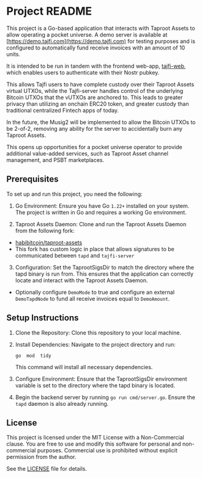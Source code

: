 
# Project README

This project is a Go-based application that interacts with Taproot Assets to allow operating a pocket universe. A demo server is available at [https://demo.tajfi.com](https://demo.tajfi.com) for testing purposes and is configured to automatically fund receive invoices with an amount of 10 units.

It is intended to be run in tandem with the frontend web-app, [tajfi-web](https://github.com/topether21/tajfi-web), which enables users to authenticate with their Nostr pubkey.

This allows Tajfi users to have complete custody over their Taproot Assets virtual UTXOs, while the Tajfi-server handles control of the underlying Bitcoin UTXOs that the vUTXOs are anchored to. This leads to greater privacy than utilizing an onchain ERC20 token, and greater custody than traditional centralized Fintech apps of today.

In the future, the Musig2 will be implemented to allow the Bitcoin UTXOs to be 2-of-2, removing any ability for the server to accidentally burn any Taproot Assets.

This opens up opportunities for a pocket universe operator to provide additional value-added services, such as Taproot Asset channel management, and PSBT marketplaces.

## Prerequisites

To set up and run this project, you need the following:

1. Go Environment: Ensure you have Go `1.22+` installed on your system. The project is written in Go and requires a working Go environment.

2. Taproot Assets Daemon: Clone and run the Taproot Assets Daemon from the following fork:

-   [habibitcoin/taproot-assets](https://github.com/habibitcoin/taproot-assets/tree/tajfi-fork)
-  This fork has custom logic in place that allows signatures to be communicated between `tapd` and `tajfi-server`

3. Configuration: Set the TaprootSigsDir to match the directory where the  tapd binary is run from. This ensures that the application can correctly locate and interact with the Taproot Assets Daemon.

- Optionally configure `DemoMode` to true and configure an external `DemoTapdNode` to fund all receive invoices equal to `DemoAmount`.

## Setup Instructions

1.  Clone the Repository: Clone this repository to your local machine.

2. Install Dependencies: Navigate to the project directory and run:

	`go  mod  tidy`

	This command will install all necessary dependencies.

3.  Configure Environment: Ensure that the  TaprootSigsDir environment variable is set to the directory where the  tapd binary is located.
4. Begin the backend server by running `go run cmd/server.go`. Ensure the `tapd` daemon is also already running.

## License

This project is licensed under the MIT License with a Non-Commercial clause. You are free to use and modify this software for personal and non-commercial purposes. Commercial use is prohibited without explicit permission from the author.

See the [LICENSE](./LICENSE) file for details.
